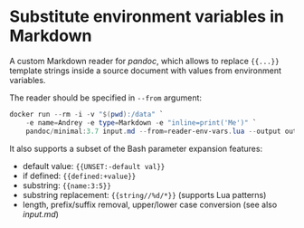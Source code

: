 # Substitute environment variables in Markdown
A custom Markdown reader for _pandoc_, which allows to replace `{{...}}` template
strings inside a source document with values from environment variables.

The reader should be specified in `--from` argument:
```powershell
docker run --rm -i -v "$(pwd):/data" `
    -e name=Andrey -e type=Markdown -e "inline=print('Me')" `
    pandoc/minimal:3.7 input.md --from=reader-env-vars.lua --output output.docx
```

It also supports a subset of the Bash parameter expansion features:
- default value: `{{UNSET:-default val}}`
- if defined: `{{defined:+value}}`
- substring: `{{name:3:5}}`
- substring replacement: `{{string//%d/*}}` (supports Lua patterns)
- length, prefix/suffix removal, upper/lower case conversion (see also _input.md_)
